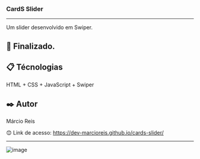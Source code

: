### CardS Slider

---

Um slider desenvolvido em Swiper.

## 🚀 Finalizado.

## 📋 Técnologias
HTML + CSS + JavaScript + Swiper

## ✒️ Autor
Márcio Reis

😊 Link de acesso: https://dev-marcioreis.github.io/cards-slider/

---
![image](https://user-images.githubusercontent.com/122680054/212476183-805e8dbc-1e9f-4ed4-82fd-242a98b4fe27.png)
